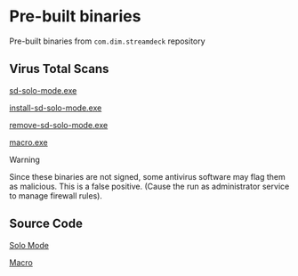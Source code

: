 # Pre-built binaries

Pre-built binaries from `com.dim.streamdeck` repository

## Virus Total Scans

[sd-solo-mode.exe](https://www.virustotal.com/gui/file/8dd5223188231a9f969af348fc8aca45f134bcf40d709ff8eec1b88d93ed52c8)

[install-sd-solo-mode.exe](https://www.virustotal.com/gui/file/9802b81ea8d58815f49cd7e938c6ed7b2649fd4bfb7496f4cd12d009ea5c3fdd?nocache=1)

[remove-sd-solo-mode.exe](https://www.virustotal.com/gui/file/acce33584a8afd5f5eb1f83fda6cc8307dd5ae5ce06a6f2fd7327775ffe8c8d4?nocache=1)

[macro.exe](https://www.virustotal.com/gui/file/6b1ba12ecd02ec92f242eee1e5552abac2d2413a896c644693aed5adbab0e606?nocache=1)

> [!WARNING]
> Since these binaries are not signed, some antivirus software may flag them as malicious. This is a false positive. (Cause the run as administrator service to manage firewall rules).

## Source Code

[Solo Mode](https://github.com/dim-stream-deck/com.dim.streamdeck/tree/main/solo-mode)

[Macro](https://github.com/dim-stream-deck/com.dim.streamdeck/tree/main/macro)
